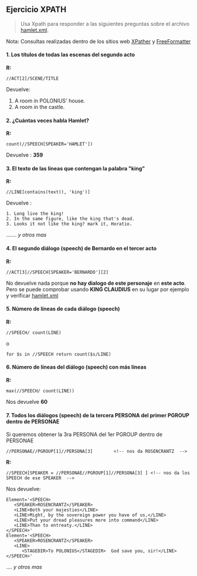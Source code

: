 ## Ejercicio XPATH

> Usa Xpath para responder a las siguientes preguntas sobre el archivo [hamlet.xml](/hamlet.xml).

Nota: Consultas realizadas dentro de los sitios web [XPather](https://xpather.com/) y [FreeFormatter](https://www.freeformatter.com/xpath-tester.html)


#### 1. Los **títulos** de todas las **escenas del segundo acto**

**R:**
```
//ACT[2]/SCENE/TITLE
```


Devuelve:
1. A room in POLONIUS' house.
2. A room in the castle.

#### 2. ¿Cuántas veces habla Hamlet?

**R:**
```
count(//SPEECH[SPEAKER='HAMLET'])
```


Devuelve : **359**

#### 3. El texto de las líneas que contengan la palabra "king"

**R:**
```
//LINE[contains(text(), 'king')]
```

Devuelve :

```
1. Long live the king!
2. In the same figure, like the king that's dead.
3. Looks it not like the king? mark it, Horatio.
```

....... _y otros mas_


#### 4. El segundo diálogo (speech) de Bernardo en el tercer acto

**R:**
```
//ACT[3]//SPEECH[SPEAKER='BERNARDO'][2]
```

No devuelve nada porque **no hay dialogo de este personaje** en **este acto**. Pero se puede comprobar usando **KING CLAUDIUS** en su lugar por ejemplo y verificar [hamlet.xml](hamlet.xml)


#### 5. Número de líneas de cada diálogo (speech)

**R:**

```
//SPEECH/ count(LINE)
```
o
```
for $s in //SPEECH return count($s/LINE)
```

#### 6. Número de líneas del diálogo (speech) con más líneas

**R:**

```
max(//SPEECH/ count(LINE))
```

Nos devuelve **60**

#### 7. **Todos** los diálogos (speech) de la tercera **PERSONA** del primer **PGROUP** dentro de **PERSONAE**

Si queremos obtener la 3ra PERSONA del 1er PGROUP dentro de PERSONAE
```
//PERSONAE//PGROUP[1]//PERSONA[3]        <!-- nos da ROSENCRANTZ  -->
```

**R:**

```
//SPEECH[SPEAKER = //PERSONAE//PGROUP[1]//PERSONA[3] ] <!-- nos da los SPEECH de ese SPEAKER  -->
```

Nos devuelve:

```
Element='<SPEECH>
   <SPEAKER>ROSENCRANTZ</SPEAKER>
   <LINE>Both your majesties</LINE>
   <LINE>Might, by the sovereign power you have of us,</LINE>
   <LINE>Put your dread pleasures more into command</LINE>
   <LINE>Than to entreaty.</LINE>
</SPEECH>'
Element='<SPEECH>
   <SPEAKER>ROSENCRANTZ</SPEAKER>
   <LINE>
      <STAGEDIR>To POLONIUS</STAGEDIR>  God save you, sir!</LINE>
</SPEECH>'
```
.... _y otros mas_
